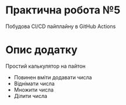 # Практична робота №5
Побудова CI/CD пайплайну в GitHub Actions
# Опис додатку
Простий калькулятор на пайтон
- Повинен вміти додавати числа
- Віднімати числа
- Множити числа
- Ділити числа
